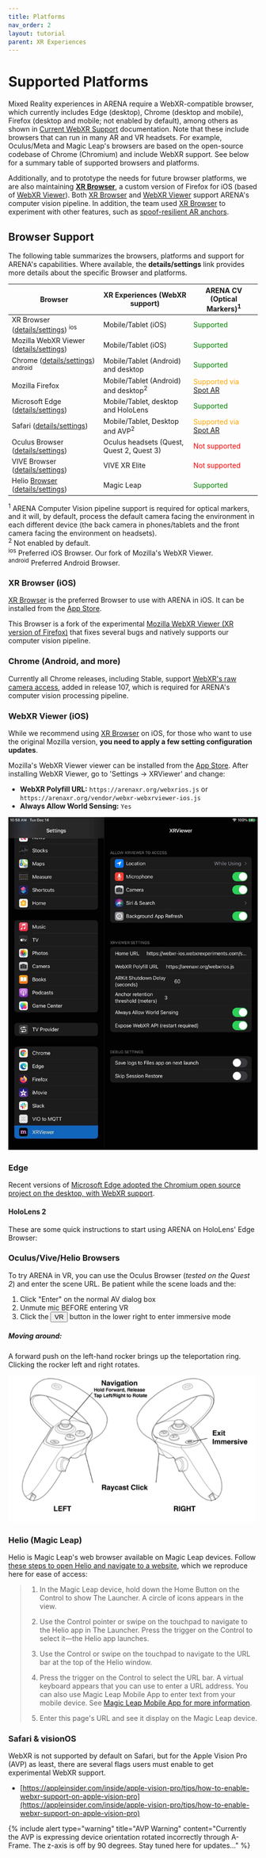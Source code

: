 ```yaml
---
title: Platforms
nav_order: 2
layout: tutorial
parent: XR Experiences
---
```


# Supported Platforms

Mixed Reality experiences in ARENA require a WebXR-compatible browser, which currently includes Edge (desktop), Chrome (desktop and mobile), Firefox (desktop and mobile; not enabled by default), among others as shown in [Current WebXR Support](https://caniuse.com/webxr) documentation. Note that these include browsers that can run in many AR and VR headsets. For example, Oculus/Meta and Magic Leap's browsers are based on the open-source codebase of Chrome (Chromium) and include WebXR support. See below for a summary table of supported browsers and platforms.

Additionally, and to prototype the needs for future browser platforms, we are also maintaining **[XR Browser](https://apps.apple.com/us/app/xr-browser/id1588029989)**, a custom version of Firefox for iOS (based of [WebXR Viewer](https://apps.apple.com/us/app/webxr-viewer/id1295998056)). Both [XR Browser](https://apps.apple.com/us/app/xr-browser/id1588029989) and [WebXR Viewer](https://apps.apple.com/us/app/webxr-viewer/id1295998056) support ARENA's computer vision pipeline. In addition, the team used [XR Browser](https://apps.apple.com/us/app/xr-browser/id1588029989) to experiment with other features, such as [spoof-resilient AR anchors](https://wise.ece.cmu.edu/projects/glitter.html).

## Browser Support

The following table summarizes the browsers, platforms and support for ARENA's capabilities. Where available, the **details/settings** link provides more details about the specific Browser and platforms.

| Browser                                                                            | XR Experiences (WebXR support)                  | ARENA CV (Optical Markers)<sup>1</sup>                                        |
| ---------------------------------------------------------------------------------- | ----------------------------------------------- | ----------------------------------------------------------------------------- |
| XR Browser ([details/settings](#xr-browser-ios)) <sup>ios</sup>                    | Mobile/Tablet (iOS)                             | <span style="color:green">Supported</span>                                    |
| Mozilla WebXR Viewer ([details/settings](#webxr-viewer-ios))                       | Mobile/Tablet (iOS)                             | <span style="color:green">Supported</span>                                    |
| Chrome ([details/settings](#chrome-android-and-more)) <sup>android</sup>           | Mobile/Tablet (Android) and desktop             | <span style="color:green">Supported</span>                                    |
| Mozilla Firefox                                                                    | Mobile/Tablet (Android) and desktop<sup>2</sup> | <span style="color:orange">Supported via</span> [Spot AR](/content/xr/spotar) |
| Microsoft Edge ([details/settings](#edge))                                         | Mobile/Tablet, desktop and HoloLens             | <span style="color:green">Supported</span>                                    |
| Safari ([details/settings](#safari--visionos))                                     | Mobile/Tablet, Desktop and AVP<sup>2</sup>      | <span style="color:orange">Supported via</span> [Spot AR](/content/xr/spotar) |
| Oculus Browser ([details/settings](#oculusvivehelio-browsers))                      | Oculus headsets (Quest, Quest 2, Quest 3)       | <span style="color:red">Not supported</span>                                  |
| VIVE Browser ([details/settings](#oculusvivehelio-browsers))                        | VIVE XR Elite                                   | <span style="color:red">Not supported</span>                                  |
| Helio [Browser](#helio-magic-leap) ([details/settings](#oculusvivehelio-browsers)) | Magic Leap                                      | <span style="color:green">Supported</span>                                    |

<sup>1</sup> ARENA Computer Vision pipeline support is required for optical markers, and it will, by default, process the default camera facing the environment in each different device (the back camera in phones/tablets and the front camera facing the environment on headsets).<br/>
<sup>2</sup> Not enabled by default.<br/>
<sup>ios</sup> Preferred iOS Browser. Our fork of Mozilla's WebXR Viewer.<br/>
<sup>android</sup> Preferred Android Browser.<br/>

### XR Browser (iOS)

[XR Browser](https://apps.apple.com/us/app/xr-browser/id1588029989) is the preferred Browser to use with ARENA in iOS. It can be installed from the [App Store](https://apps.apple.com/us/app/xr-browser/id1588029989).

This Browser is a fork of the experimental [Mozilla WebXR Viewer (XR version of Firefox)](#webxr-viewer-ios) that fixes several bugs and natively supports our computer vision pipeline.

### Chrome (Android, and more)

Currently all Chrome releases, including Stable, support [WebXR's raw camera access](https://chromestatus.com/feature/5759984304390144), added in release 107, which is required for ARENA's computer vision processing pipeline.

### WebXR Viewer (iOS)

While we recommend using [XR Browser](https://apps.apple.com/us/app/xr-browser/id1588029989) on iOS, for those who want to use the original Mozilla version, **you need to apply a few setting configuration updates**.

Mozilla's WebXR Viewer viewer can be installed from the [App Store](https://apps.apple.com/us/app/webxr-viewer/id1295998056). After installing WebXR Viewer, go to 'Settings -> XRViewer' and change:

- **WebXR Polyfill URL:** `https://arenaxr.org/webxrios.js` or `https://arenaxr.org/vendor/webxr-webxrviewer-ios.js`
- **Always Allow World Sensing:** `Yes`

![img](/assets/img/xr/webxrviewer-settings.png)

### Edge

Recent versions of [Microsoft Edge adopted the Chromium open source project on the desktop, with WebXR support](https://docs.microsoft.com/en-us/windows/mixed-reality/enthusiast-guide/using-microsoft-edge).

#### HoloLens 2

These are some quick instructions to start using ARENA on HoloLens' Edge Browser:

### Oculus/Vive/Helio Browsers

To try ARENA in VR, you can use the Oculus Browser (_tested on the Quest 2_) and enter the scene URL. Be patient while the scene loads and the:

1. Click "Enter" on the normal AV dialog box
2. Unmute mic BEFORE entering VR
3. Click the <button type="button" name="button" class="btn fs-3 ">VR</button> button in the lower right to enter immersive mode

##### Moving around:

A forward push on the left-hand rocker brings up the teleportation ring. Clicking the rocker left and right rotates.

<img src="/assets/img/xr/quest-2.png" width="500"/>

### Helio (Magic Leap)

Helio is Magic Leap's web browser available on Magic Leap devices. Follow [these steps to open Helio and navigate to a website](https://ml1-developer.magicleap.com/en-us/learn/guides/debug-web-content), which we reproduce here for ease of access:

> 1. In the Magic Leap device, hold down the Home Button on the Control to show The Launcher. A circle of icons appears in the view.
>
> 2. Use the Control pointer or swipe on the touchpad to navigate to the Helio app in The Launcher. Press the trigger on the Control to select it—the Helio app launches.
>
> 3. Use the Control or swipe on the touchpad to navigate to the URL bar at the top of the Helio window.
>
> 4. Press the trigger on the Control to select the URL bar. A virtual keyboard appears that you can use to enter a URL address. You can also use Magic Leap Mobile App to enter text from your mobile device. See [Magic Leap Mobile App for more information](https://ml1-developer.magicleap.com/en-us/learn/guides/magic-leap-mobile-app).
>
> 5. Enter this page's URL and see it display on the Magic Leap device.

### Safari & visionOS

WebXR is not supported by default on Safari, but for the Apple Vision Pro (AVP) as least, there are several flags users must enable to get experimental WebXR support.

- [https://appleinsider.com/inside/apple-vision-pro/tips/how-to-enable-webxr-support-on-apple-vision-pro](https://appleinsider.com/inside/apple-vision-pro/tips/how-to-enable-webxr-support-on-apple-vision-pro)

{% include alert type="warning" title="AVP Warning" content="Currently the AVP is expressing device orientation rotated incorrectly through A-Frame. The z-axis is off by 90 degrees. Stay tuned here for updates..." %}

